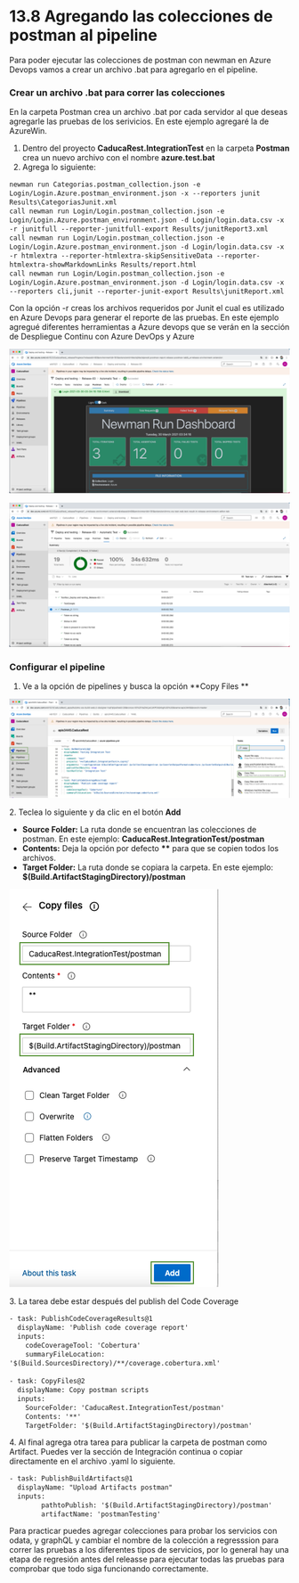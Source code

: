 # 13.8 Agregando las colecciones de postman al pipeline

Para poder ejecutar las colecciones de postman con newman en Azure Devops vamos a crear un archivo .bat para agregarlo en el pipeline.

### Crear un archivo .bat para correr las colecciones

En la carpeta Postman crea un archivo .bat por cada servidor al que deseas agregarle las pruebas de los serivicios. En este ejemplo agregaré la de AzureWin.

1. Dentro del proyecto **CaducaRest.IntegrationTest** en la carpeta **Postman** crea un nuevo archivo con el nombre **azure.test.bat**
2. Agrega lo siguiente:

```
newman run Categorias.postman_collection.json -e Login/Login.Azure.postman_environment.json -x --reporters junit Results\CategoriasJunit.xml
call newman run Login/Login.postman_collection.json -e Login/Login.Azure.postman_environment.json -d Login/login.data.csv -x -r junitfull --reporter-junitfull-export Results/junitReport3.xml 
call newman run Login/Login.postman_collection.json -e Login/Login.Azure.postman_environment.json -d Login/login.data.csv -x -r htmlextra --reporter-htmlextra-skipSensitiveData --reporter-htmlextra-showMarkdownLinks Results/report.html
call newman run Login/Login.postman_collection.json -e Login/Login.Azure.postman_environment.json -d Login/login.data.csv -x --reporters cli,junit --reporter-junit-export Results\junitReport.xml 
```

Con la opción -r creas los archivos requeridos por Junit el cual es utilizado en Azure Devops para generar el reporte de las pruebas. En este ejemplo agregué diferentes herramientas a Azure devops que se verán en la sección de Despliegue Continu con Azure DevOps y Azure

![](<../.gitbook/assets/image (582).png>)

![](<../.gitbook/assets/image (581).png>)

### Configurar el pipeline

1. Ve a la opción de pipelines y busca la opción **Copy Files **

![](<../.gitbook/assets/image (579).png>)

2\. Teclea lo siguiente y da clic en el botón **Add**

* **Source Folder:** La ruta donde se encuentran las colecciones de postman. En este ejemplo: **CaducaRest.IntegrationTest/postman**
* **Contents:** Deja la opción por defecto **\*\*** para que se copien todos los archivos.
* **Target Folder:** La ruta donde se copiara la carpeta. En este ejemplo:\
  **$(Build.ArtifactStagingDirectory)/postman**

![](<../.gitbook/assets/image (580).png>)

3\. La tarea debe estar después del publish del Code Coverage

```
- task: PublishCodeCoverageResults@1
  displayName: 'Publish code coverage report'
  inputs:
    codeCoverageTool: 'Cobertura'
    summaryFileLocation: '$(Build.SourcesDirectory)/**/coverage.cobertura.xml'

- task: CopyFiles@2
  displayName: Copy postman scripts
  inputs:
    SourceFolder: 'CaducaRest.IntegrationTest/postman'
    Contents: '**'
    TargetFolder: '$(Build.ArtifactStagingDirectory)/postman'

```

4\. Al final agrega otra tarea para publicar la carpeta de postman como Artifact. Puedes ver la sección de Integración continua o copiar directamente en el archivo .yaml lo siguiente.

```
- task: PublishBuildArtifacts@1
  displayName: "Upload Artifacts postman"
  inputs:
        pathtoPublish: '$(Build.ArtifactStagingDirectory)/postman' 
        artifactName: 'postmanTesting' 
```

Para practicar puedes agregar colecciones para probar los servicios con odata, y graphQL y cambiar el nombre de la colección a regresssion para correr las pruebas a los diferentes tipos de servicios, por lo general hay una etapa de regresión antes del releasse para ejecutar todas las pruebas para comprobar que todo siga funcionando correctamente.
